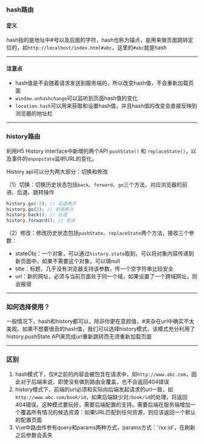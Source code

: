 ### hash路由

#### 定义

hash指的是地址中#号以及后面的字符，hash也称为锚点，是用来做页面跳转定位的，如`http://localhost/index.html#abc`，这里的`#abc`就是hash

---

#### 注意点
+ hash值是不会随着请求发送到服务端的，所以改变hash值，不会重新加载页面
+ `window.onhashchange`可以监听到页面hash值的变化
+ `location.hash`可以用来获取和设置hash值，并且hash值的改变会直接反映到浏览器的地址栏

---

### history路由
利用H5 History Interface中新增的两个API `pushState()` 和 `replaceState()`，以及事件的`onpopstate`监听URL的变化。

History api可以分为两大部分：切换和修改

（1）切换：切换历史状态包括`back`、`forward`、`go`三个方法，对应浏览器的前进、后退、跳转操作
```js
history.go(-2); // 后退两次
history.go(2); // 前进两次
history.back(); // 后退
history.forward(); // 前进
```

（2）修改：修改历史状态包括`pushState`、`replaceState`两个方法，接收三个参数：
+ stateObj：一个对象，可以通过`history.state`取到，可以将对象内容传递到新页面中，如果不需要这个对象，可以填null
+ title：标题，几乎没有浏览器支持该参数，传一个空字符串比较安全
+ url：新的网址，必须与当前页面处于同一个域，如果设置了一个跨域网址，则会报错

---

### 如何选择使用？
一般情况下，hash和history都可以，除非你更在意颜值，#夹杂在url中确实不太美观。如果不想要很丑的hash值，我们可以选择history模式，该模式充分利用了history.pushState API来完成url重新跳转而无须重新加载页面

---

### 区别
1. hash模式下，仅#之前的内容会被包含在请求中，如`http://www.abc.com`，因此对于后端来说，即使没有做到路由全覆盖，也不会返回404错误
2. history模式下，前端的url必须和实际向后端发起请求的url一致，如`http://www.abc.com/book/id`，如果后端缺少对`/book/id`的处理，将返回404错误。这种模式要玩好，需要后端配置的支持。需要后端在服务端增加一个覆盖所有情况的候选资源：如果URL匹配到任何资源，则应该返回一个默认的配置页面
3. Vue中路由传参有query和params两种方式，params方式：'/xx:id'，在刷新之后参数会丢失